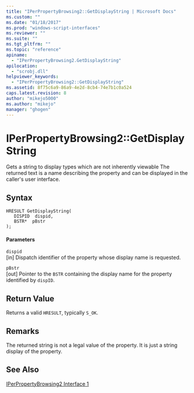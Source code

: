 ```yaml
---
title: "IPerPropertyBrowsing2::GetDisplayString | Microsoft Docs"
ms.custom: ""
ms.date: "01/18/2017"
ms.prod: "windows-script-interfaces"
ms.reviewer: ""
ms.suite: ""
ms.tgt_pltfrm: ""
ms.topic: "reference"
apiname: 
  - "IPerPropertyBrowsing2.GetDisplayString"
apilocation: 
  - "scrobj.dll"
helpviewer_keywords: 
  - "IPerPropertyBrowsing2::GetDisplayString"
ms.assetid: 8f75c6a9-86a9-4e2d-8cb4-74e7b1c0a524
caps.latest.revision: 8
author: "mikejo5000"
ms.author: "mikejo"
manager: "ghogen"
---
```

# IPerPropertyBrowsing2::GetDisplayString
Gets a string to display types which are not inherently viewable The returned text is a name describing the property and can be displayed in the caller's user interface.  
  
## Syntax  
  
```  
HRESULT GetDisplayString(  
   DISPID  dispid,  
   BSTR*  pBstr  
);  
```  
  
#### Parameters  
 `dispid`  
 [in] Dispatch identifier of the property whose display name is requested.  
  
 `pBstr`  
 [out] Pointer to the `BSTR` containing the display name for the property identified by `dispID`.  
  
## Return Value  
 Returns a valid `HRESULT`, typically `S_OK`.  
  
## Remarks  
 The returned string is not a legal value of the property. It is just a string display of the property.  
  
## See Also  
 [IPerPropertyBrowsing2 Interface 1](../../winscript/reference/iperpropertybrowsing2-interface-1.md)